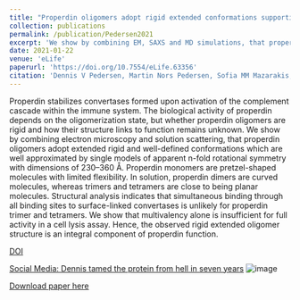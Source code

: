 ```yaml
---
title: "Properdin oligomers adopt rigid extended conformations supporting function"
collection: publications
permalink: /publication/Pedersen2021
excerpt: 'We show by combining EM, SAXS and MD simulations, that properdin oligomers adopt extended rigid and well-defined conformations.'
date: 2021-01-22
venue: 'eLife'
paperurl: 'https://doi.org/10.7554/eLife.63356'
citation: 'Dennis V Pedersen, Martin Nors Pedersen, Sofia MM Mazarakis, Yong Wang, Kresten Lindorff-Larsen, Lise Arleth, Gregers R Andersen. eLife 2021;10:e63356.'
---
```


Properdin stabilizes convertases formed upon activation of the complement cascade within the immune system. 
The biological activity of properdin depends on the oligomerization state, 
but whether properdin oligomers are rigid and how their structure links to function remains unknown. 
We show by combining electron microscopy and solution scattering, 
that properdin oligomers adopt extended rigid and well-defined conformations 
which are well approximated by single models of apparent n-fold rotational symmetry with dimensions of 230–360 Å. 
Properdin monomers are pretzel-shaped molecules with limited flexibility. 
In solution, properdin dimers are curved molecules, whereas trimers and tetramers are close to being planar molecules. 
Structural analysis indicates that simultaneous binding through all binding sites to surface-linked convertases is unlikely for properdin trimer and tetramers. 
We show that multivalency alone is insufficient for full activity in a cell lysis assay. 
Hence, the observed rigid extended oligomer structure is an integral component of properdin function.


[DOI](https://doi.org/10.7554/eLife.63356)

[Social Media: Dennis tamed the protein from hell in seven years](https://mbg.au.dk/en/news-and-events/news-item/artikel/dennis-tamed-the-protein-from-hell-in-seven-years)
![image](https://github.com/yongwangCPH/yongwangCPH.github.io/edit/master/images/Dennis2021.png)

[Download paper here](https://yongwangcph.github.io/files/Pedersen2021.pdf)



